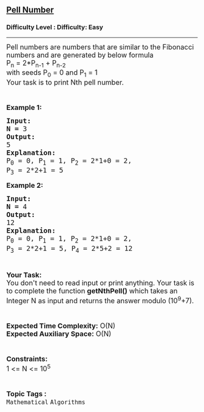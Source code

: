 <h2><a href="https://www.geeksforgeeks.org/problems/pell-number1424/1?page=15&status=unsolved&sortBy=accuracy">Pell Number</a></h2><h3>Difficulty Level : Difficulty: Easy</h3><hr><div class="problems_problem_content__Xm_eO"><p><span style="font-size:18px">Pell numbers are numbers that are similar to the Fibonacci numbers and are generated by below formula<br>
P<sub>n</sub> = 2*P<sub>n-1</sub> + P<sub>n-2</sub><br>
with seeds P<sub>0</sub> = 0 and P<sub>1</sub> = 1<br>
Your task is to print Nth pell number.</span></p>

<p>&nbsp;</p>

<p><span style="font-size:18px"><strong>Example 1:</strong></span></p>

<pre><span style="font-size:18px"><strong>Input:</strong></span>
<span style="font-size:18px"><strong>N = </strong>3</span>
<strong><span style="font-size:18px">Output:</span></strong>
<span style="font-size:18px">5</span>
<span style="font-size:18px"><strong>Explanation:</strong></span>
<span style="font-size:18px">P<sub>0</sub> = 0, P<sub>1</sub> = 1, P<sub>2</sub> = 2*1+0 = 2,
P<sub>3</sub> = 2*2+1 = 5</span></pre>

<p><span style="font-size:18px"><strong>Example 2:</strong></span></p>

<pre><span style="font-size:18px"><strong>Input:</strong></span>
<span style="font-size:18px"><strong>N = </strong>4</span>
<strong><span style="font-size:18px">Output:</span></strong>
<span style="font-size:18px">12</span>
<span style="font-size:18px"><strong>Explanation:</strong></span>
<span style="font-size:18px">P<sub>0</sub> = 0, P<sub>1</sub> = 1, P<sub>2</sub> = 2*1+0 = 2,
P<sub>3</sub> = 2*2+1 = 5, P<sub>4</sub> = 2*5+2 = 12</span></pre>

<p>&nbsp;</p>

<p><span style="font-size:18px"><strong>Your Task:</strong><br>
You don't need to read input or print anything. Your task is to complete the function <strong>getNthPell()</strong> which takes an Integer N as input and returns the answer modulo (10<sup>9</sup>+7).</span></p>

<p>&nbsp;</p>

<p><span style="font-size:18px"><strong>Expected Time Complexity:</strong> O(N)<br>
<strong>Expected Auxiliary Space:</strong> O(N)</span></p>

<p>&nbsp;</p>

<p><span style="font-size:18px"><strong>Constraints:</strong></span><br>
<span style="font-size:18px">1 &lt;= N &lt;= 10<sup>5</sup></span></p>
</div><br><p><span style=font-size:18px><strong>Topic Tags : </strong><br><code>Mathematical</code>&nbsp;<code>Algorithms</code>&nbsp;